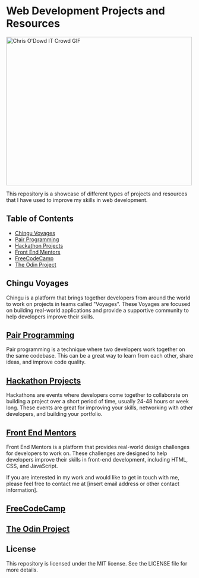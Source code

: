 # Web Development Projects and Resources

<img src="https://media.giphy.com/media/1C8bHHJturSx2/giphy.gif" alt="Chris O'Dowd IT Crowd GIF" width="500" height="400">


This repository is a showcase of different types of projects and resources that I have used to improve my skills in web development.

## Table of Contents

- [Chingu Voyages](#chingu-voyages)
- [Pair Programming](#pair-programming)
- [Hackathon Projects](#hackathon-projects)
- [Front End Mentors](#front-end-mentors)
- [FreeCodeCamp](#FreeCodeCamp)
- [The Odin Project](#the-odin-project)

## Chingu Voyages

Chingu is a platform that brings together developers from around the world to work on projects in teams called "Voyages". These Voyages are focused on building real-world applications and provide a supportive community to help developers improve their skills.

## [Pair Programming](https://github.com/BlueDragn/pair-programming)

Pair programming is a technique where two developers work together on the same codebase. This can be a great way to learn from each other, share ideas, and improve code quality.

## [Hackathon Projects](https://github.com/BlueDragn/projects/tree/main/Hackathon_Projects) 

Hackathons are events where developers come together to collaborate on building a project over a short period of time, usually 24-48 hours or week long. These events are great for improving your skills, networking with other developers, and building your portfolio.

## [Front End Mentors](https://github.com/BlueDragn/FrontEndMentor)

Front End Mentors is a platform that provides real-world design challenges for developers to work on. These challenges are designed to help developers improve their skills in front-end development, including HTML, CSS, and JavaScript.

If you are interested in my work and would like to get in touch with me, please feel free to contact me at [insert email address or other contact information].
## [FreeCodeCamp](https://github.com/BlueDragn/projects/tree/main/Free_Code_Camp)
## [The Odin Project](https://github.com/BlueDragn/projects/tree/main/The_Odin_Project)
## License

This repository is licensed under the MIT license. See the LICENSE file for more details.

